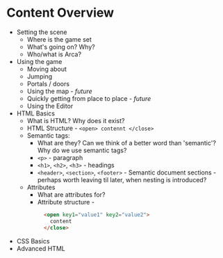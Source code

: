 # Content Overview

- Setting the scene
  - Where is the game set
  - What's going on? Why?
  - Who/what is Arca?
- Using the game
  - Moving about
  - Jumping
  - Portals / doors
  - Using the map - *future*
  - Quickly getting from place to place - *future*
  - Using the Editor
- HTML Basics
  - What is HTML? Why does it exist?
  - HTML Structure - `<open> contennt </close>`
  - Semantic tags:
    - What are they? Can we think of a better word than 'semantic'? Why
        do we use semantic tags?
    - `<p>` - paragraph
    - `<h1>`, `<h2>`, `<h3>` - headings
    - `<header>`, `<section>`, `<footer>` - Semantic document sections -
        perhaps worth leaving til later, when nesting is introduced?
  - Attributes
    - What are attributes for?
    - Attribute structure -
        ```html
          <open key1="value1" key2="value2">
            content
          </close>
        ```
- CSS Basics
- Advanced HTML


